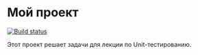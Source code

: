 # Мой проект

[![Build status](https://ci.appveyor.com/api/projects/status/tre5k9lmxdxcuoce?svg=true)](https://ci.appveyor.com/project/KhrenkovSergey/health-check)

Этот проект решает задачи для лекции по Unit-тестированию.
